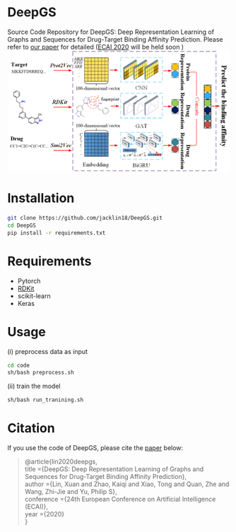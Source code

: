 <h1>DeepGS</h1>

Source Code Repository for DeepGS: Deep Representation Learning of Graphs and Sequences for Drug-Target Binding Affinity Prediction. Please refer to [our paper](http://ecai2020.eu/papers/34_paper.pdf) for detailed ([ECAI 2020](http://ecai2020.eu/) will be held soon )
<img src="figure1.png" alt="The framework of DeepGS" />

<h1>Installation</h1>

```bash
git clone https://github.com/jacklin18/DeepGS.git  
cd DeepGS  
pip install -r requirements.txt
```

<h1>Requirements</h1>


* Pytorch
* [RDKit](http://www.rdkit.org/docs/Install.html#how-to-install-rdkit-with-conda)
* scikit-learn
* Keras


<h1>Usage</h1>
(i) preprocess data as input

```bash
cd code
sh/bash preprocess.sh
```

(ii) train the model

```bash
sh/bash run_tranining.sh
```

<h1>Citation</h1>

If you use the code of DeepGS, please cite the [paper](http://ecai2020.eu/papers/34_paper.pdf) below:

> @article{lin2020deepgs,  
      title   ={DeepGS: Deep Representation Learning of Graphs and Sequences for Drug-Target Binding Affinity Prediction},  
      author  ={Lin, Xuan and Zhao, Kaiqi and Xiao, Tong and Quan, Zhe and Wang, Zhi-Jie and Yu, Philip S},  
      conference ={24th European Conference on Artificial Intelligence (ECAI)},  
      year    ={2020}  
  }
